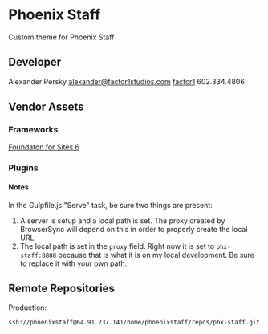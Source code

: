 # Phoenix Staff
Custom theme for Phoenix Staff

## Developer
Alexander Persky
alexander@factor1studios.com
[factor1](http://factor1studios.com)
602.334.4806

## Vendor Assets

### Frameworks
[Foundaton for Sites 6](http://foundation.zurb.com/sites/docs/)

### Plugins

#### Notes
In the Gulpfile.js "Serve" task, be sure two things are present:
1. A server is setup and a local path is set. The proxy created by BrowserSync will depend on this in order to properly create the local URL
2. The local path is set in the `proxy` field. Right now it is set to `phx-staff:8888` because that is what it is on my local development. Be sure to replace it with your own path.

## Remote Repositories
Production:
```
ssh://phoenixstaff@64.91.237.141/home/phoenixstaff/repos/phx-staff.git
```
